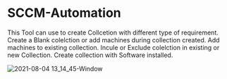 # SCCM-Automation
This Tool can use to create Collcetion with different type of requirement.
Create a Blank colelction or add machines during collection created.
Add machines to existing collection.
Incule or Exclude colelction in existing or new Collection.
Create collection with Software installed.

![2021-08-04 13_14_45-Window](https://user-images.githubusercontent.com/21218808/128142284-a8071123-2fd5-4890-af33-92a97ad1e86e.png)
